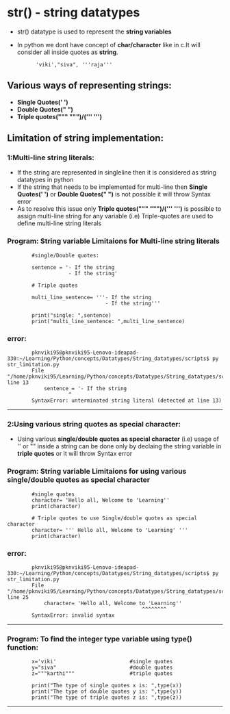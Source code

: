 # str() - string datatypes

- str() datatype is used to represent the **string variables**
- In python we dont have concept of **char/character** like in c.It will consider all inside quotes as **string**.

            'viki',"siva", '''raja'''

## Various ways of representing strings:

- **Single Quotes(' ')**
- **Double Quotes(" ")**
- **Triple quotes(""" """)/(''' ''')**

## Limitation of string implementation:

### 1:Multi-line string literals:

- If the string are represented in singleline then it is considered as string datatypes in python
- If the string that needs to be implemented for multi-line then **Single Quotes(' ')** or **Double Quotes(" ")** is not possible it will throw Syntax error
- As to resolve this issue only **Triple quotes(""" """)/(''' ''')** is possible to assign multi-line string for any variable (i.e) Triple-quotes are used to define multi-line string literals

### Program: String variable Limitaions for Multi-line string literals

            #single/Double quotes:

            sentence = '- If the string
                        - If the string'

            # Triple quotes

            multi_line_sentence= '''- If the string                     
                                    - If the string'''

            print("single: ",sentence)
            print("multi_line_sentence: ",multi_line_sentence)

### error:

            pknviki95@pknviki95-Lenovo-ideapad-330:~/Learning/Python/concepts/Datatypes/String_datatypes/scripts$ py str_limitation.py 
            File "/home/pknviki95/Learning/Python/concepts/Datatypes/String_datatypes/scripts/str_limitation.py", line 13
                sentence = '- If the string
                        ^
            SyntaxError: unterminated string literal (detected at line 13)
--------------------------------------------------------------------------------------------------------------------------------------------------------
### 2:Using various string quotes as special character:

- Using various **single/double quotes as special character** (i.e) usage of '' or "" inside a string can be done only by declaing the string variable in **triple quotes** or it will throw Syntax error

### Program: String variable Limitaions for using various single/double quotes as special character

            #single quotes
            character= 'Hello all, Welcome to 'Learning''
            print(character)

            # Triple quotes to use Single/double quotes as special character 
            character= ''' Hello all, Welcome to 'Learning' '''
            print(character)
### error:

            pknviki95@pknviki95-Lenovo-ideapad-330:~/Learning/Python/concepts/Datatypes/String_datatypes/scripts$ py str_limitation.py 
            File "/home/pknviki95/Learning/Python/concepts/Datatypes/String_datatypes/scripts/str_limitation.py", line 25
                character= 'Hello all, Welcome to 'Learning''
                                                ^^^^^^^^
            SyntaxError: invalid syntax
---------------------------------------------------------------------------------------------------------------------------------------------------------

### Program: To find the integer type variable using type() function:

            x='viki'                        #single quotes
            y="siva"                        #double quotes
            z="""karthi"""                  #triple quotes

            print("The type of single quotes x is: ",type(x))
            print("The type of double quotes y is: ",type(y))
            print("The type of triple quotes z is: ",type(z))
------------------------------------------------------------------------------------------------